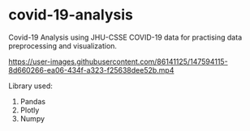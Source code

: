 # covid-19-analysis

Covid-19 Analysis using JHU-CSSE COVID-19 data for practising data preprocessing and visualization.

https://user-images.githubusercontent.com/86141125/147594115-8d660266-ea06-434f-a323-f25638dee52b.mp4

Library used:
1. Pandas
2. Plotly
3. Numpy
